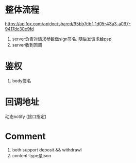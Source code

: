 整体流程
==============
https://apifox.com/apidoc/shared/95bb7dbf-1d05-43a3-a097-9417dc30c9fd

1. server负责对请求参数做sign签名. 随后发请求给psp
4. server收到回调


鉴权
==============
1. body签名


回调地址
==============
动态notify (接口指定)


Comment
===============
1. both support deposit && withdrawl
2. content-type是json
